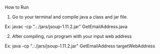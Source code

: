 
How to Run

1) Go to your terminal and compile java a class and jar file.

Ex: javac -cp ".:./jars/jsoup-1.11.2.jar" GetEmailAddress.java

2) After compiling, run program with your input web address

Ex: java -cp ".:./jars/jsoup-1.11.2.jar" GetEmailAddress targetWebAddress 